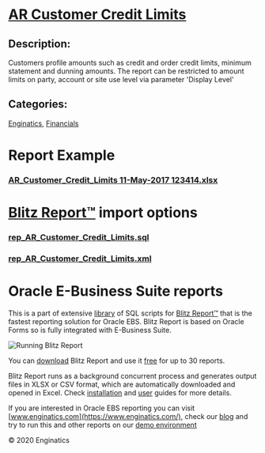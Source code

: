 # [AR Customer Credit Limits](https://www.enginatics.com/reports/ar-customer-credit-limits)
## Description: 
Customers profile amounts such as credit and order credit limits, minimum statement and dunning amounts.
The report can be restricted to amount limits on party, account or site use level via parameter 'Display Level'
## Categories: 
[Enginatics](https://www.enginatics.com/library/?pg=1&category[]=Enginatics), [Financials](https://www.enginatics.com/library/?pg=1&category[]=Financials)
# Report Example
### [AR_Customer_Credit_Limits 11-May-2017 123414.xlsx](https://www.enginatics.com/example/ar-customer-credit-limits)
# [Blitz Report™](https://www.enginatics.com/blitz-report) import options
### [rep_AR_Customer_Credit_Limits.sql](https://www.enginatics.com/export/ar-customer-credit-limits)
### [rep_AR_Customer_Credit_Limits.xml](https://www.enginatics.com/xml/ar-customer-credit-limits)
# Oracle E-Business Suite reports

This is a part of extensive [library](https://www.enginatics.com/library/) of SQL scripts for [Blitz Report™](https://www.enginatics.com/blitz-report/) that is the fastest reporting solution for Oracle EBS. Blitz Report is based on Oracle Forms so is fully integrated with E-Business Suite. 

![Running Blitz Report](https://www.enginatics.com/wp-content/uploads/2018/01/Running-blitz-report.png) 

You can [download](https://www.enginatics.com/download/) Blitz Report and use it [free](https://www.enginatics.com/pricing/) for up to 30 reports. 

Blitz Report runs as a background concurrent process and generates output files in XLSX or CSV format, which are automatically downloaded and opened in Excel. Check [installation](https://www.enginatics.com/installation-guide/) and [user](https://www.enginatics.com/user-guide/) guides for more details.

If you are interested in Oracle EBS reporting you can visit [www.enginatics.com](https://www.enginatics.com/), check our [blog](https://www.enginatics.com/blog) and try to run this and other reports on our [demo environment](http://demo.enginatics.com/)

© 2020 Enginatics